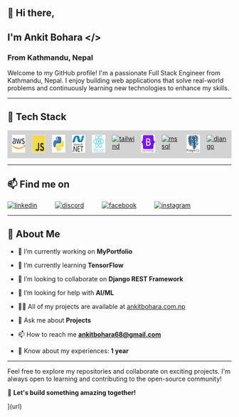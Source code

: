 ## 👋 Hi there,

## I'm Ankit Bohara </>

### From Kathmandu, Nepal

Welcome to my GitHub profile! I'm a passionate Full Stack Engineer from Kathmandu, Nepal. I enjoy building web applications that solve real-world problems and continuously learning new technologies to enhance my skills.

---

## 🔧 Tech Stack

<div align="left" style="background-color: lightgray; padding: 10px; display: flex; gap: 15px;">
  <a href="https://aws.amazon.com" target="_blank" rel="noreferrer">
    <img src="https://raw.githubusercontent.com/devicons/devicon/master/icons/amazonwebservices/amazonwebservices-original-wordmark.svg" alt="aws" width="40" height="40"/>
  </a>
  <a href="https://developer.mozilla.org/en-US/docs/Web/JavaScript" target="_blank" rel="noreferrer">
    <img src="https://raw.githubusercontent.com/devicons/devicon/master/icons/javascript/javascript-original.svg" alt="javascript" width="40" height="40"/>
  </a>
  <a href="https://www.python.org" target="_blank" rel="noreferrer">
    <img src="https://raw.githubusercontent.com/devicons/devicon/master/icons/python/python-original.svg" alt="python" width="40" height="40"/>
  </a>
  <a href="https://dotnet.microsoft.com/" target="_blank" rel="noreferrer">
    <img src="https://raw.githubusercontent.com/devicons/devicon/master/icons/dot-net/dot-net-original-wordmark.svg" alt="dotnet" width="40" height="40"/>
  </a>
  <a href="https://reactjs.org/" target="_blank" rel="noreferrer">
    <img src="https://raw.githubusercontent.com/devicons/devicon/master/icons/react/react-original-wordmark.svg" alt="react" width="40" height="40"/>
  </a>
  <a href="https://tailwindcss.com/" target="_blank" rel="noreferrer">
    <img src="https://www.vectorlogo.zone/logos/tailwindcss/tailwindcss-icon.svg" alt="tailwind" width="40" height="40"/>
  </a>
  <a href="https://getbootstrap.com/" target="_blank" rel="noreferrer">
    <img src="https://raw.githubusercontent.com/devicons/devicon/master/icons/bootstrap/bootstrap-original-wordmark.svg" alt="bootstrap" width="40" height="40"/>
  </a>
  <a href="https://www.microsoft.com/en-us/sql-server" target="_blank" rel="noreferrer">
    <img src="https://www.svgrepo.com/show/303229/microsoft-sql-server-logo.svg" alt="mssql" width="40" height="40"/>
  </a>
  <a href="https://www.postgresql.org/" target="_blank" rel="noreferrer">
    <img src="https://raw.githubusercontent.com/devicons/devicon/master/icons/postgresql/postgresql-original-wordmark.svg" alt="postgresql" width="40" height="40"/>
  </a>
  <a href="https://www.djangoproject.com/" target="_blank" rel="noreferrer">
    <img src="https://cdn.worldvectorlogo.com/logos/django.svg" alt="django" width="40" height="40"/>
  </a>
</div>

---

## 📫 Find me on

<div align="left" style="display: flex; gap: 40px;">
  <a href="https://www.linkedin.com/in/ankit-bohara-2a5833250/" target="_blank" rel="noreferrer">
    <img src="https://www.svgrepo.com/show/448234/linkedin.svg" alt="linkedin" width="40" height="40"/>
  </a>
  <a href="https://discord.com" target="_blank" rel="noreferrer">
    <img src="https://www.svgrepo.com/show/353655/discord-icon.svg" alt="discord" width="40" height="40"/>
  </a>
   <a href="https://www.facebook.com" target="_blank" rel="noreferrer">
  <img src="https://upload.wikimedia.org/wikipedia/commons/5/51/Facebook_f_logo_%282019%29.svg" alt="facebook" width="40" height="40"/>
</a>

  <a href="https://www.instagram.com" target="_blank" rel="noreferrer">
    <img src="https://www.svgrepo.com/show/111199/instagram.svg" alt="instagram" width="40" height="40"/>
  </a>
 
</div>

---

## 🚀 About Me

- 🔭 I’m currently working on **MyPortfolio**

- 🌱 I’m currently learning **TensorFlow**

- 👯 I’m looking to collaborate on **Django REST Framework**

- 🤝 I’m looking for help with **AI/ML**

- 👨‍💻 All of my projects are available at [ankitbohara.com.np](https://ankitbohara.com.np)

- 💬 Ask me about **Projects**

- 📫 How to reach me **ankitbohara68@gmail.com**

- 📄 Know about my experiences: **1 year**

---

Feel free to explore my repositories and collaborate on exciting projects. I'm always open to learning and contributing to the open-source community!

🎯 **Let's build something amazing together!**

](url)
